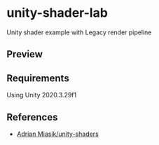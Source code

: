 # unity-shader-lab
Unity shader example with Legacy render pipeline

## Preview


## Requirements
Using Unity 2020.3.29f1

## References
- [Adrian Miasik/unity-shaders](https://github.com/adrian-miasik/unity-shaders)  
